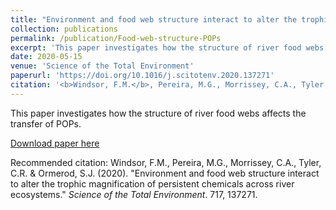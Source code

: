 ```yaml
---
title: "Environment and food web structure interact to alter the trophic magnification of persistent chemicals across river ecosystems"
collection: publications
permalink: /publication/Food-web-structure-POPs
excerpt: 'This paper investigates how the structure of river food webs affects the transfer of POPs.'
date: 2020-05-15
venue: 'Science of the Total Environment'
paperurl: 'https://doi.org/10.1016/j.scitotenv.2020.137271'
citation: '<b>Windsor, F.M.</b>, Pereira, M.G., Morrissey, C.A., Tyler, C.R. & Ormerod, S.J. (2020). &quot;Environment and food web structure interact to alter the trophic magnification of persistent chemicals across river ecosystems.&quot; <i>Science of the Total Environment</i>. 717, 137271.'
---
```

This paper investigates how the structure of river food webs affects the transfer of POPs.

[Download paper here](https://doi.org/10.1016/j.scitotenv.2020.137271)

Recommended citation: Windsor, F.M., Pereira, M.G., Morrissey, C.A., Tyler, C.R. & Ormerod, S.J. (2020). "Environment and food web structure interact to alter the trophic magnification of persistent chemicals across river ecosystems." <i>Science of the Total Environment</i>. 717, 137271.
